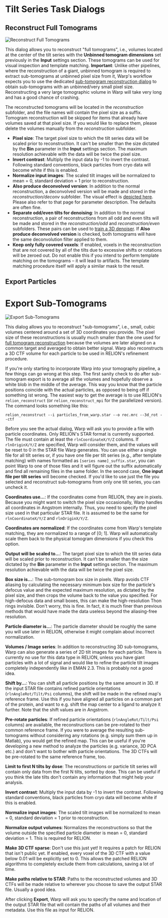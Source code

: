 # Tilt Series Task Dialogs

## Reconstruct Full Tomograms

![Reconstruct Full Tomograms](http://www.warpem.com/warp/wp-content/uploads/2020/01/reconstructfulltomo.png)

This dialog allows you to reconstruct "full tomograms", i.e., volumes located at the
center of the tilt series with the **Unbinned tomogram dimensions** set previously in
the **Input** settings section. These tomograms can be used for visual inspection and
template matching. **Important**: Unlike other pipelines, where the reconstruction of a
giant, unbinned tomogram is required to extract sub-tomograms at unbinned pixel size
from it, Warp's workflow expects you to use the
dedicated [sub-tomogram reconstruction dialog](http://www.warpem.com/warp/?page_id=169)
to obtain sub-tomograms with an unbinned/very small pixel size. Reconstructing a very
large tomographic volume in Warp will take very long and has a good chance of crashing.

The reconstructed tomograms will be located in the *reconstruction* subfolder, and the
file names will contain the pixel size as a suffix. Tomogram reconstruction will be
skipped for items that already have volumes saved at that pixel size. If you would like
to replace them, please delete the volumes manually from the *reconstruction* subfolder.

- **Pixel size**: The target pixel size to which the tilt series data will be scaled
  prior to reconstruction. It can't be smaller than the size dictated by the **Bin**
  parameter in the **Input** settings section. The maximum resolution achievable with
  the data will be twice the pixel size.
- **Invert contrast**: Multiply the input data by -1 to invert the contrast. Following
  standard conventions, black particles from cryo data will become white if this is
  enabled.
- **Normalize input images**: The scaled tilt images will be normalized to mean = 0,
  standard deviation = 1 prior to reconstruction.
- **Also produce deconvolved version**: In addition to the normal reconstruction, a
  deconvolved version will be made and stored in the *reconstruction/deconv* subfolder.
  The visual effect is [depicted here](https://github.com/dtegunov/tom_deconv). Please
  also refer to that page for parameter description. The defaults are often fine.
- **Separate odd/even tilts for denoising**: In addition to the normal reconstruction, a
  pair of reconstructions from all odd and even tilts will be made and stored in the
  *reconstruction/odd* and *reconstruction/even* subfolders. These pairs can be used
  to [train a 3D denoiser](http://www.warpem.com/warp/?page_id=389). If **Also produce
  deconvolved version** is checked, both tomograms will have the same deconvolution
  filter applied to them.
- **Keep only fully covered voxels**: If enabled, voxels in the reconstruction that are
  not covered by all of the tilts due to excessive shifts or rotations will be zeroed
  out. Do not enable this if you intend to perform template matching on the tomograms –
  it will lead to artifacts. The template matching procedure itself will apply a similar
  mask to the result.

## Export Particles

# Export Sub-Tomograms

![Export Sub-Tomograms](http://www.warpem.com/warp/wp-content/uploads/2020/01/reconstructsubtomo.png)

This dialog allows you to reconstruct "sub-tomograms", i.e., small, cubic volumes
centered around a set of 3D coordinates you provide. The pixel size of these
reconstructions is usually much smaller than the one used
for [full tomogram reconstruction](http://www.warpem.com/warp/?page_id=167) because the
volumes are later aligned on a common target and averaged to obtain better signal. Warp
also reconstructs a 3D CTF volume for each particle to be used in RELION's refinement
procedure.

If you're only starting to incorporate Warp into your tomography pipeline, a few things
can go wrong at this step. The first sanity check to do after sub-tomogram export is to
average all the volumes and hopefully observe a white blob in the middle of the average.
This way you know that the particle positions coincide with the actual particles, as
opposed to being off if something ist wrong. The easiest way to get the average is to
use RELION's `relion_reconstruct` (or `relion_reconstruct_mpi` for the parallelized
version). The command looks something like this:

```shell
relion_reconstruct --i particles_from_warp.star --o rec.mrc --3d_rot --ctf
```

Before you see the actual dialog, Warp will ask you to provide a file with particle
coordinates. Only RELION's STAR format is currently supported. The file must contain at
least the `rlnCoordinateX/Y/Z` columns. If `rlnOriginX/Y/Z` are specified, Warp will
consider them, and the values will be reset to 0 in the STAR file Warp generates. You
can use either a single file for all tilt series or, if you have one file per tilt
series (e.g., after template matching) with names formatted
as `[series name]_suffix.star`, you can point Warp to one of those files and it will
figure out the suffix automatically and find all remaining files in the same folder. In
the second case, **One input file per tilt series** will become checked. If you'd like
to use just the file you selected and reconstruct sub-tomograms from only one tilt
series, you can uncheck it.

**Coordinates use...**: If the coordinates come from RELION, they are in pixels. Because
you might want to switch the pixel size occasionally, Warp handles all coordinates in
Angstrom internally. Thus, you need to specify the pixel size used in that particular
STAR file. It is assumed to be the same for `rlnCoordinateX/Y/Z` and `rlnOriginX/Y/Z`.

**Coordinates are normalized**: If the coordinates come from Warp's template matching,
they are normalized to a range of [0; 1]. Warp will automatically scale them back to the
physical tomogram dimensions if you check this option.

**Output will be scaled to...**: The target pixel size to which the tilt series data
will be scaled prior to reconstruction. It can’t be smaller than the size dictated by
the **Bin** parameter in the **Input** settings section. The maximum resolution
achievable with the data will be twice the pixel size.

**Box size is...**: The sub-tomogram box size in pixels. Warp avoids CTF aliasing by
calculating the necessary minimum box size for the particle's defocus value and the
expected maximum resolution, as dictated by the pixel size, and then crops the volume
back to the value you specified. For high-defocus data and small boxes, this can make
the high-resolution Thon rings invisible. Don't worry, this is fine. In fact, it is much
finer than previous methods that would have made the data useless beyond the
aliasing-free resolution.

**Particle diameter is...**: The particle diameter should be roughly the same you will
use later in RELION, otherwise it might complain about incorrect normalization.

**Volumes / Image series**: In addition to reconstructing 3D sub-tomograms, Warp can
also generate a series of 2D tilt images for each particle. There is currently no use
for this data type in RELION, unless you have giant particles with a lot of signal and
would like to refine the particle tilt images completely independently like in EMAN 2.3.
This is probably not a good idea.

**Shift by...**: You can shift all particle positions by the same amount in 3D. If the
input STAR file contains refined particle orientations (`rlnAngleRot/Tilt/Psi` columns),
the shift will be made in the refined map's reference frame. Use this if you have
aligned all particles on a common part of the protein, and want to e.g. shift the map
center to a ligand to analyze it further. Note that the shift values are in Angstrom.

**Pre-rotate particles**: If refined particle orientations (`rlnAngleRot/Tilt/Psi`
columns) are available, the reconstructions can be pre-rotated to their common reference
frame. If you were to average the resulting sub-tomograms without considering any
rotations (e.g. simply sum them up in Matlab), you would get the refined map. This can
be useful if you're developing a new method to analyze the particles (e.g. variance, 3D
PCA etc.) and don't want to bother with particle orientations. The 3D CTFs will be
pre-rotated to the same reference frame, too.

**Limit to first N tilts by dose**: The reconstructions or particle tilt series will
contain only data from the first N tilts, sorted by dose. This can be useful if you
think the late tilts don't contain any information that might help your analysis.

**Invert contrast**: Multiply the input data by -1 to invert the contrast. Following
standard conventions, black particles from cryo data will become white if this is
enabled.

**Normalize input images**: The scaled tilt images will be normalized to mean = 0,
standard deviation = 1 prior to reconstruction.

**Normalize output volumes**: Normalizes the reconstructions so that the volume outside
the specified particle diameter is mean = 0, standard deviation = 1. This is required
for RELION.

**Make 3D CTF sparse**: Don't use this just yet! It requires a patch for RELION that
isn't public yet. If enabled, every voxel of the 3D CTF with a value below 0.01 will be
explicitly set to 0. This allows the patched RELION algorithms to completely exclude
them from calculations, saving a lot of time.

**Make paths relative to STAR**: Paths to the reconstructed volumes and 3D CTFs will be
made relative to wherever you choose to save the output STAR file. Usually a good idea.

After clicking **Export**, Warp will ask you to specify the name and location of the
output STAR file that will contain the paths of all volumes and their metadata. Use this
file as input for RELION.
